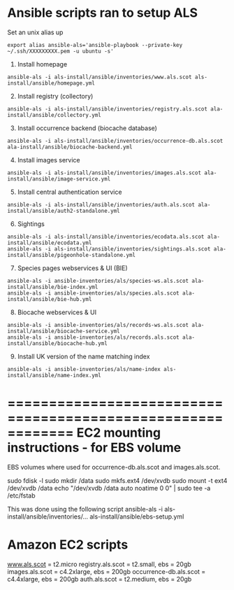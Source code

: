 
# Ansible scripts ran to setup ALS

Set an unix alias up

```
export alias ansible-als='ansible-playbook --private-key ~/.ssh/XXXXXXXXX.pem -u ubuntu -s'
```

1) Install homepage

```
ansible-als -i als-install/ansible/inventories/www.als.scot als-install/ansible/homepage.yml
```

2) Install registry (collectory)

```
ansible-als -i als-install/ansible/inventories/registry.als.scot ala-install/ansible/collectory.yml
```

3) Install occurrence backend (biocache database)
```
ansible-als -i als-install/ansible/inventories/occurrence-db.als.scot ala-install/ansible/biocache-backend.yml
```
4) Install images service
```
ansible-als -i als-install/ansible/inventories/images.als.scot ala-install/ansible/image-service.yml
```
5) Install central authentication service
```
ansible-als -i als-install/ansible/inventories/auth.als.scot ala-install/ansible/auth2-standalone.yml
```
6) Sightings
```
ansible-als -i als-install/ansible/inventories/ecodata.als.scot ala-install/ansible/ecodata.yml 
ansible-als -i als-install/ansible/inventories/sightings.als.scot ala-install/ansible/pigeonhole-standalone.yml 
```
7) Species pages webservices & UI (BIE)
```
ansible-als -i ansible-inventories/als/species-ws.als.scot ala-install/ansible/bie-index.yml 
ansible-als -i ansible-inventories/als/species.als.scot ala-install/ansible/bie-hub.yml 
```
8) Biocache webservices & UI
```
ansible-als -i ansible-inventories/als/records-ws.als.scot ala-install/ansible/biocache-service.yml 
ansible-als -i ansible-inventories/als/records.als.scot ala-install/ansible/biocache-hub.yml 
```
9) Install UK version of the name matching index
```
ansible-als -i ansible-inventories/als/name-index als-install/ansible/name-index.yml 
```

============================================================
EC2 mounting instructions - for EBS volume
============================================================

EBS volumes where used for occurrence-db.als.scot and images.als.scot.

sudo fdisk -l
sudo mkdir /data
sudo mkfs.ext4 /dev/xvdb
sudo mount -t ext4 /dev/xvdb /data
echo "/dev/xvdb /data auto noatime 0 0" | sudo tee -a /etc/fstab

This was done using the following script
ansible-als -i als-install/ansible/inventories/... als-install/ansible/ebs-setup.yml

Amazon EC2 scripts
==================

www.als.scot = t2.micro
registry.als.scot = t2.small, ebs = 20gb
images.als.scot = c4.2xlarge, ebs = 200gb
occurrence-db.als.scot = c4.4xlarge, ebs = 200gb
auth.als.scot = t2.medium, ebs = 20gb
